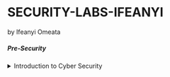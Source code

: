 # SECURITY-LABS-IFEANYI
by Ifeanyi Omeata

##### Pre-Security

<details>
  <summary>Introduction to Cyber Security</summary>

<details>
  <summary>Gobuster Offensive Attack</summary>
  
  ##### 1. What is Gobuster?
  - [ ] [Gobuster](https://github.com/OJ/gobuster) is a tool used to brute-force: 
      - [ ] URIs (directories and files) in web sites.
      - [ ] DNS subdomains (with wildcard support).
      - [ ] Open Amazon S3 buckets
      - [ ] Open Google Cloud buckets
      - [ ] TFTP servers
  - [ ] Gobuster will take a list of potential page or directory names and try accessing a website with each of them; if the page exists, it tells you.

  
  ##### 2. Using Gobuster To Find Hidden Website Pages
  - [ ] Type the following command into the terminal to find potentially hidden pages on website
  ```
  gobuster -u http://fakebank.thm -w wordlist.txt dir
  ```
  - [ ] -u is used to state the website we're scanning
  - [ ] -w takes a list of words to iterate through to find hidden pages.

</details>

<details>
  <summary>The 4 phases of the incident response process </summary>
 
  ##### The four major phases of the incident response process are:

- [ ] Preparation: This requires a team trained and ready to handle incidents. Ideally, various measures are put in place to prevent incidents from happening in the first place.
- [ ] Detection and Analysis: The team has the necessary resources to detect any incident; moreover, it is essential to analyze any detected incident further to learn about its severity.
- [ ] Containment, Eradication, and Recovery: Once an incident is detected, it is crucial to stop it from affecting other systems, eliminate it, and recover the affected systems. For instance, when we notice that a system is infected with a computer virus, we would like to stop (contain) the virus from spreading to other systems, clean (eradicate) the virus, and ensure proper system recovery.
- [ ] Post-Incident Activity: After a successful recovery, a report is produced, and the lesson learned is shared to prevent similar future incidents.

![image](https://github.com/user-attachments/assets/fe934afc-6615-4bcb-9c21-526d89042fd5)

</details>

<details>
  <summary>The 3 Types of Malicious Software </summary>
 
  ##### The 3 Types of Malicious Software are:

- [ ] A virus - is a piece of code (part of a program) that attaches itself to a program. It is designed to spread from one computer to another and works by altering, overwriting, and deleting files once it infects a computer. The result ranges from the computer becoming slow to unusable.
- [ ] Trojan Horse - is a program that shows one desirable function but hides a malicious function underneath. For example, a victim might download a video player from a shady website that gives the attacker complete control over their system.
- [ ] Ransomware - is a malicious program that encrypts the user’s files. Encryption makes the files unreadable without knowing the encryption password. The attacker offers the user the encryption password if the user is willing to pay a “ransom.”

</details>

<details>
  <summary>The 2 ways to learn about malicious programs </summary>
 
  ##### The 2 ways to learn about malicious programs are:

- [ ] Static analysis - works by inspecting the malicious program without running it. This usually requires solid knowledge of assembly language (the processor’s instruction set, i.e., the computer’s fundamental instructions).
- [ ] Dynamic analysis - works by running the malware in a controlled environment and monitoring its activities. It lets you observe how the malware behaves when running.

</details>

<details>
  <summary>What would you call a team of cyber security professionals that monitors a network and its systems for malicious events? </summary>
 
  ##### Security Operations Center

  - [ ] A Security Operations Center (SOC) is a team of cyber security professionals that monitors the network and its systems to detect malicious cyber security events. Some of the main areas of interest for a SOC are:
      - [ ] Vulnerabilities: Whenever a system vulnerability (weakness) is discovered, it is essential to fix it by installing a proper update or patch. When a fix is unavailable, the necessary measures should be taken to prevent an attacker from exploiting it. Although remediating vulnerabilities is vital to a SOC, it is not necessarily assigned to them.
      - [ ] Policy violations: A security policy is a set of rules required to protect the network and systems. For example, it might be a policy violation if users upload confidential company data to an online storage service.
      - [ ] Unauthorized activity: Consider the case where a user’s login name and password are stolen, and the attacker uses them to log into the network. A SOC must detect and block such an event as soon as possible before further damage is done.
      - [ ] Network intrusions: No matter how good your security is, there is always a chance for an intrusion. An intrusion can occur when a user clicks on a malicious link or when an attacker exploits a public server. Either way, when an intrusion occurs, we must detect it as soon as possible to prevent further damage.

</details>

<details>
  <summary>What does DFIR stand for?</summary>
 
  ##### Digital Forensics and Incident Response

  - [ ] Forensics is the application of science to investigate crimes and establish facts. With the use and spread of digital systems, such as computers and smartphones, a new branch of forensics was born to investigate related crimes: computer forensics, which later evolved into digital forensics.
  - [ ] In defensive security, the focus of digital forensics shifts to analyzing evidence of an attack and its perpetrators and other areas such as intellectual property theft, cyber espionage, and possession of unauthorized content. 
  - [ ] An incident usually refers to a data breach or cyber attack; however, in some cases, it can be something less critical, such as a misconfiguration, an intrusion attempt, or a policy violation.
  - [ ] Examples of a cyber attack include an attacker making our network or systems inaccessible, defacing (changing) the public website, and data breach (stealing company data).
  - [ ] How would you respond to a cyber attack? Incident response specifies the methodology that should be followed to handle such a case.
  - [ ] The aim is to reduce damage and recover in the shortest time possible. Ideally, you would develop a plan that is ready for incident response.

</details>

<details>
  <summary>Which kind of malware requires the user to pay money to regain access to their files?</summary>
 
  ##### Ransomware

   - [ ] Ransomware is a malicious program that encrypts the user’s files. Encryption makes the files unreadable without knowing the encryption password. The attacker offers the user the encryption password if the user is willing to pay a “ransom.”

</details>

<details>
  <summary>Which kind of malware requires the user to pay money to regain access to their files?</summary>
 
  ##### Ransomware

</details>















</details>
